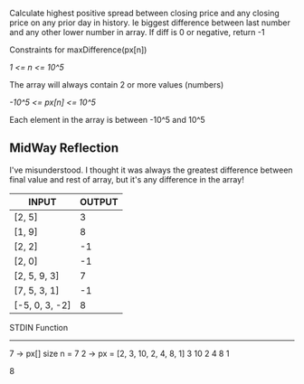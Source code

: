 Calculate highest positive spread between closing price and any closing price on any prior day in history. Ie biggest difference between last number and any other lower number in array. If diff is 0 or negative, return -1

Constraints for maxDifference(px[n])

*1 <= n <= 10^5*

The array will always contain 2 or more values (numbers)

*-10^5 <= px[n] <= 10^5*

Each element in the array is between -10^5 and 10^5

## MidWay Reflection
I've misunderstood. I thought it was always the greatest difference between final value and rest of array, but it's any difference in the array!

INPUT | OUTPUT
-|-
[2, 5] | 3
[1, 9] | 8
[2, 2] | -1
[2, 0] | -1
[2, 5, 9, 3] | 7
[7, 5, 3, 1] | -1
[-5, 0, 3, -2] | 8

STDIN    Function
-----    --------
7    →   px[] size n = 7
2    →   px = [2, 3, 10, 2, 4, 8, 1]
3
10
2
4
8
1

8
